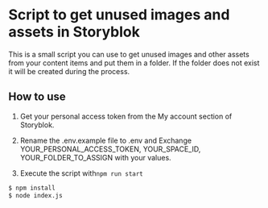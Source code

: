 # Script to get unused images and assets in Storyblok

This is a small script you can use to get unused images and other assets from your content items and put them in a folder. If the folder does not exist it will be created during the process.

## How to use

1. Get your personal access token from the My account section of Storyblok.

2. Rename the .env.example file to .env and Exchange YOUR_PERSONAL_ACCESS_TOKEN, YOUR_SPACE_ID, YOUR_FOLDER_TO_ASSIGN with your values.

3. Execute the script with`npm run start`

```bash
$ npm install
$ node index.js
```
